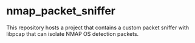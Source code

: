 # nmap_packet_sniffer
This repository hosts a project that contains a custom packet sniffer with libpcap that can isolate NMAP OS detection packets.
